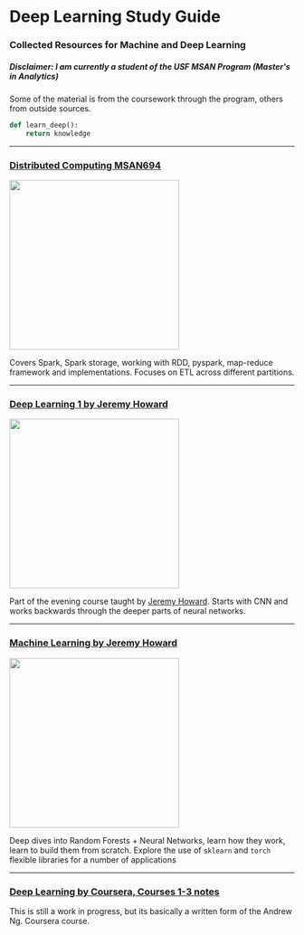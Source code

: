 # Deep Learning Study Guide
### Collected Resources for Machine and Deep Learning

##### Disclaimer: I am currently a student of the USF MSAN Program (Master's in Analytics) 
Some of the material is from the coursework through the program, others from outside sources.

```python
def learn_deep():
	return knowledge
```

---

### [Distributed Computing MSAN694](msan694_disco/)

<img src='https://i.ytimg.com/vi/YS-QvfCZWvc/maxresdefault.jpg' style='width:300px'/>

Covers Spark, Spark storage, working with RDD, pyspark, map-reduce framework and implementations. Focuses on ETL across different partitions.

---

### [Deep Learning 1 by Jeremy Howard](deeplearning1/) 

<img src='https://image.slidesharecdn.com/june301220yahoofengshi-160711195350/95/distributed-deep-learning-on-hadoop-clusters-4-638.jpg?cb=1468266871' style='width:300px' />

Part of the evening course taught by [Jeremy Howard](https://twitter.com/jeremyphoward). Starts with CNN and works backwards through the deeper parts of neural networks.

---

### [Machine Learning by Jeremy Howard](msan621_ml1/) 

<img src='https://cdn-images-1.medium.com/max/1600/1*SVMH0_mLM9gH3miMPSsAgw.png' style='width:300px' />

Deep dives into Random Forests + Neural Networks, learn how they work, learn to build them from scratch. Explore the use of `sklearn` and `torch` flexible libraries for a number of applications

---

### [Deep Learning by Coursera, Courses 1-3 notes](coursera/) 

This is still a work in progress, but its basically a written form of the Andrew Ng. Coursera course.

